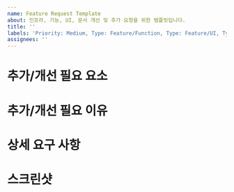 ```yaml
---
name: Feature Request Template
about: 인프라, 기능, UI, 문서 개선 및 추가 요청을 위한 템플릿입니다.
title: ''
labels: 'Priority: Medium, Type: Feature/Function, Type: Feature/UI, Type: Feature/Infra'
assignees: ''
---
```


# 추가/개선 필요 요소

# 추가/개선 필요 이유

# 상세 요구 사항

# 스크린샷
